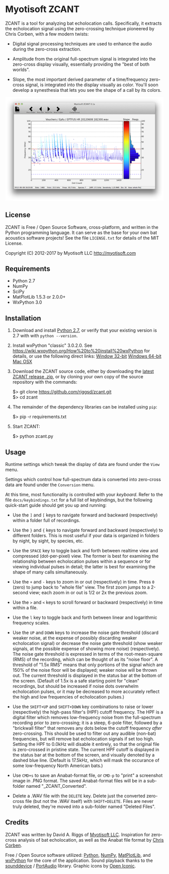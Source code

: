 # Myotisoft ZCANT

ZCANT is a tool for analyzing bat echolocation calls. Specifically, it extracts the echolocation
signal using the zero-crossing technique pioneered by Chris Corben, with a few modern twists:

- Digital signal processing techniques are used to enhance the audio during the zero-cross
  extraction.

- Amplitude from the original full-spectrum signal is integrated into the zero-cross display
  visually, essentially providing the "best of both worlds".

- Slope, the most important derived parameter of a time/frequency zero-cross signal, is integrated
  into the display visually as color. You'll soon develop a synesthesia that lets you see the shape
  of a call by its colors.

![ZCANT Screenshot](/docs/images/zcant_screenshot.png?raw=true "ZCANT Screenshot")


## License

ZCANT is Free / Open Source Software, cross-platform, and written in the Python programming
language. It can serve as the base for your own bat acoustics software projects! See the file
`LICENSE.txt` for details of the MIT License.

Copyright (C) 2012-2017 by Myotisoft LLC <http://myotisoft.com>


## Requirements

- Python 2.7
- NumPy
- SciPy
- MatPlotLib 1.5.3 or 2.0.0+
- WxPython 3.0


## Installation

1. Download and install [Python 2.7](https://www.python.org/downloads/), or verify that your
   existing version is 2.7 with with `python --version`.

2. Install wxPython "classic" 3.0.2.0. See https://wiki.wxpython.org/How%20to%20install%20wxPython
   for details, or use the following direct links:
   [Window 32-bit](https://sourceforge.net/projects/wxpython/files/wxPython/3.0.2.0/wxPython3.0-win32-3.0.2.0-py27.exe/download)
   [Windows 64-bit](https://sourceforge.net/projects/wxpython/files/wxPython/3.0.2.0/wxPython3.0-win64-3.0.2.0-py27.exe/download)
   [Mac OSX](https://sourceforge.net/projects/wxpython/files/wxPython/3.0.2.0/wxPython3.0-osx-3.0.2.0-cocoa-py2.7.dmg/download)

3. Download the ZCANT source code, either by downloading the [latest ZCANT release .zip](https://github.com/riggsd/zcant/releases),
   or by cloning your own copy of the source repository with the commands:

    $> git clone https://github.com/riggsd/zcant.git  
    $> cd zcant

4. The remainder of the dependency libraries can be installed using `pip`:

    $> pip -r requirements.txt

5. Start ZCANT:

    $> python zcant.py


## Usage

Runtime settings which tweak the display of data are found under the `View` menu.

Settings which control how full-spectrum data is converted into zero-cross data are found under
the `Conversion` menu.

At this time, most functionality is controlled with your *keyboard*. Refer to the file 
`docs/keybindings.txt` for a full list of keybindings, but the following quick-start guide should
get you up and running:

* Use the `]` and `[` keys to navigate forward and backward (respectively) within a folder full of recordings.

* Use the `}` and `{` keys to navigate forward and backward (respectively) to different folders.
  This is most useful if your data is organized in folders by night, by sight, by species, etc.

* Use the `SPACE` key to toggle back and forth between realtime view and compressed (dot-per-pixel)
  view. The former is best for examining the relationship between echolocation pulses within a
  sequence or for viewing individual pulses in detail; the latter is best for examining the shape of
  many calls simultaneously.

* Use the `+` and `-` keys to zoom in or out (respectively) in time. Press `0` (zero) to jump back
  to "whole file" view. The first zoom jumps to a 2-second view; each zoom in or out is 1/2 or 2x
  the previous zoom.

* Use the `>` and `<` keys to scroll forward or backward (respectively) in time within a file.

* Use the `l` key to toggle back and forth between linear and logarithmic frequency scales.

* Use the `UP` and `DOWN` keys to increase the noise gate threshold (discard weaker noise, at the
  expense of possibly discarding weaker echolocation signal) or decrease the noise gate threshold 
  (show weaker signals, at the possible expense of showing more noise) (respectively). The noise
  gate threshold is expressed in terms of the root-mean-square (RMS) of the recording, which can be
  thought of as its "noise floor". A threshold of "1.5x RMS" means that only portions of the signal
  which are 150% of the noise floor will be displayed; weaker noise will be thrown out. The current
  threshold is displayed in the status bar at the bottom of the screen. (Default of 1.5x is a safe
  starting point for "clean" recordings, but should be increased if noise dots overwhelm
  echolocation pulses, or it may be decreased to more accurately reflect the high and low
  frequencies of echolocation pulses.)

* Use the `SHIFT+UP` and `SHIFT+DOWN` key combinations to raise or lower (respectively) the
  high-pass filter's (HPF) cutoff frequency. The HPF is a digital filter which removes low-frequency
  noise from the full-spectrum recording prior to zero-crossing; it is a steep, 6-pole filter,
  followed by a "brickwall filter" that removes any dots below the cutoff frequency *after*
  zero-crossing. This should be used to filter out any audible (non-bat) frequencies, but will
  remove bat echolocation signals if set too high. Setting the HPF to 0.0kHz will disable it
  entirely, so that the original file is zero-crossed in pristine state. The current HPF cutoff
  is displayed in the status bar at the bottom of the screen, and visually denoted by a dashed
  blue line. (Default is 17.5kHz, which will mask the occurance of some low-frequency North
  American bats.)

* Use `CMD+s` to save an Anabat-format file, or `CMD-p` to "print" a screenshot image in .PNG format.
  The saved Anabat-format files will be in a sub-folder named "_ZCANT_Converted".
 
* Delete a .WAV file with the `DELETE` key. Delete just the converted zero-cross file (but not the
  .WAV itself) with `SHIFT+DELETE`. Files are never truly deleted, they're moved into a sub-folder
  named "Deleted Files".


## Credits

ZCANT was written by David A. Riggs of [Myotisoft LLC](http://myotisoft.com). Inspiration for
zero-cross analysis of bat echolocation, as well as the Anabat file format by
[Chris Corben](http://users.lmi.net/corben/).

Free / Open Source software utilized: [Python](http://python.org), [NumPy](http://www.numpy.org/), 
[MatPlotLib](http://matplotlib.org/), and [wxPython](https://wxpython.org/) for the core of the
application. Sound playback thanks to the [sounddevice](https://python-sounddevice.readthedocs.io)
/ [PortAudio](http://www.portaudio.com/) library. Graphic icons by 
[Open Iconic](https://useiconic.com/open).
